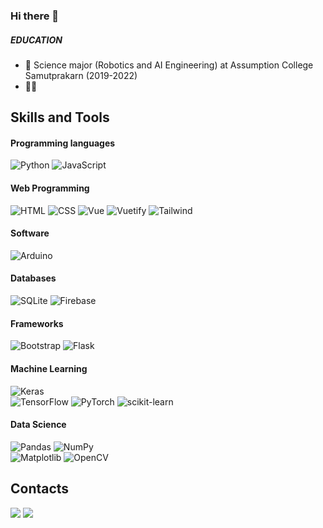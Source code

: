 ### Hi there 👋

<!--
##### WORK EXPERIENCE
-->

##### EDUCATION
- 🏫 Science major (Robotics and AI Engineering) at	Assumption College Samutprakarn (2019-2022)
- :man_student: 



## Skills and Tools

#### Programming languages
![Python](https://img.shields.io/badge/python-3670A0?style=for-the-badge&logo=python&logoColor=ffdd54) 
![JavaScript](https://img.shields.io/badge/javascript-%23323330.svg?style=for-the-badge&logo=javascript&logoColor=%23F7DF1E)

#### Web Programming
![HTML](https://img.shields.io/badge/HTML5-E34F26?style=for-the-badge&logo=html5&logoColor=white)
![CSS](https://img.shields.io/badge/CSS3-1572B6?style=for-the-badge&logo=css3&logoColor=white)
![Vue](https://img.shields.io/badge/Vue-3EC5A3?style=for-the-badge&logo=vuedotjs&logoColor=white)
![Vuetify](https://img.shields.io/badge/Vuetify-27B7DE?style=for-the-badge&logo=vuetify&logoColor=white)
![Tailwind](https://img.shields.io/badge/Tailwind-AEAEFF?style=for-the-badge&logo=tailwindcss&logoColor=white)

#### Software
![Arduino](https://img.shields.io/badge/Arduino-05C4BC?style=for-the-badge&logo=arduino&logoColor=white)

#### Databases
![SQLite](https://img.shields.io/badge/sqlite-%2307405e.svg?style=for-the-badge&logo=sqlite&logoColor=white)
![Firebase](https://img.shields.io/badge/Firebase-F2DC23style=for-the-badge&logo=firebase&logoColor=white)

#### Frameworks
![Bootstrap](https://img.shields.io/badge/Bootstrap-563D7C?style=for-the-badge&logo=bootstrap&logoColor=white)
![Flask](https://img.shields.io/badge/Flask-000000?style=for-the-badge&logo=flask&logoColor=white)

#### Machine Learning
![Keras](https://img.shields.io/badge/Keras-%23D00000.svg?style=for-the-badge&logo=Keras&logoColor=white) 	
![TensorFlow](https://img.shields.io/badge/TensorFlow-%23FF6F00.svg?style=for-the-badge&logo=TensorFlow&logoColor=white) 
![PyTorch](https://img.shields.io/badge/PyTorch-%23EE4C2C.svg?style=for-the-badge&logo=PyTorch&logoColor=white) 
![scikit-learn](https://img.shields.io/badge/scikit--learn-%23F7931E.svg?style=for-the-badge&logo=scikit-learn&logoColor=white)

#### Data Science
![Pandas](https://img.shields.io/badge/pandas-%23150458.svg?style=for-the-badge&logo=pandas&logoColor=white) 
![NumPy](https://img.shields.io/badge/numpy-%23013243.svg?style=for-the-badge&logo=numpy&logoColor=white) 	
![Matplotlib](https://img.shields.io/badge/Matplotlib-%23d9ead3.svg?style=for-the-badge&logo=Matplotlib&logoColor=black)
![OpenCV](https://img.shields.io/badge/opencv-%23white.svg?style=for-the-badge&logo=opencv&logoColor=white)

<!--

## Competition

<details>
<summary> 
Hackathon Super AI Engineer Season3
</summary>
 
#### Competition by Kaggle
 ![Kaggle](https://img.shields.io/badge/Kaggle-035a7d?style=for-the-badge&logo=kaggle&logoColor=white)
Topic | Dataset | Description |Ranking| Code
------| ------- | ----------- | ---- | -----
🔢 [Image Processing](https://www.kaggle.com/competitions/hackathon-online-2022-image-processing/leaderboard) | Digit Recognition (Private) | CNN model to classify Digit | 22/205 | Coming soon
🌡️ [IoTs and Robotics (Temp Prediction)](https://www.kaggle.com/competitions/ss3-hackathon-online-iots-and-robotics/leaderboard)  |  UTunoi sensor (Private) | Using catboost model to prdict Temp | 5/251 | Coming soon
📡 [Signal Processing](https://www.kaggle.com/competitions/ss3-hackathon-online-signal-processing/leaderboard) | Signal from abnornal motor  (Private) | Using FFT and PSD for extect feacture in frequency domain | 4/172 | Coming soon 
📝 [Natural Language Processing (NER.)](https://www.kaggle.com/competitions/ss3-hackathon-online-natural-language-processing/leaderboard) | LST20 (Private) |Fine-tuned BERT model to detect NER | 7/167 | Coming soon 
🌐 [Data Science and Big Data (Asset Prediction)](https://www.kaggle.com/competitions/hackathon-online-data-science-and-big-data/leaderboard) | Questionnaire data (Private) | Using AutoGluon to predict Asset|🎖️1/208 |[Project Repo](https://github.com/Konthee/superai-3-DataSci-Bigdata) 
🖼️📝 [Hybrid (OCR and NER.)](https://www.kaggle.com/competitions/superai-hackathon-online-image-ner/leaderboard) | LST20 and Culture(Private) | using Tesseract for OCR and BERT model to detect NER (Culture) |🎖️1/79| [Project Repo](https://github.com/Konthee/superai-3-Image-NER)

</details>

-->

## Contacts
 [<img src="https://img.shields.io/badge/Gmail-D14836?style=for-the-badge&logo=gmail&logoColor=white">](mailto:pakorn.tantiwutthiphat@gmail.com
)
 [<img src="https://img.shields.io/badge/linkedin-%230077B5.svg?style=for-the-badge&logo=linkedin&logoColor=white">](https://www.linkedin.com/in/pakorn-tantiwutthiphat-66a6b7246/)

<!--
**pakornds/pakornds** is a ✨ _special_ ✨ repository because its `README.md` (this file) appears on your GitHub profile.

Here are some ideas to get you started:

- 🔭 I’m currently working on ...
- 🌱 I’m currently learning ...
- 👯 I’m looking to collaborate on ...
- 🤔 I’m looking for help with ...
- 💬 Ask me about ...
- 📫 How to reach me: ...
- 😄 Pronouns: ...
- ⚡ Fun fact: ...
-->
